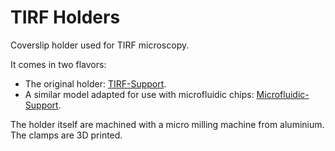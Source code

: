 # TIRF Holders

Coverslip holder used for TIRF microscopy.

It comes in two flavors:

- The original holder: [TIRF-Support](./Regular-Support).
- A similar model adapted for use with microfluidic chips: [Microfluidic-Support](./Microfluidic-Support).

The holder itself are machined with a micro milling machine from aluminium. The clamps are 3D printed.
